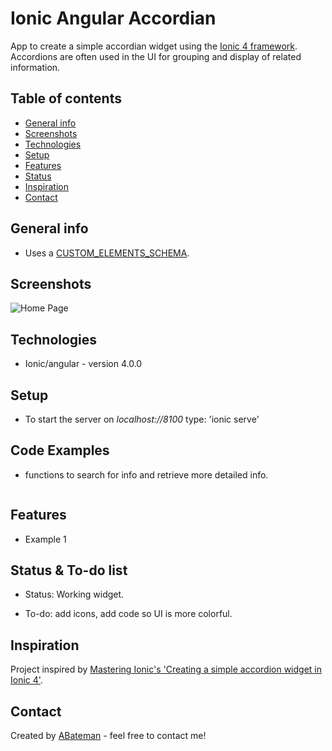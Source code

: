 # Ionic Angular Accordian

App to create a simple accordian widget using the [Ionic 4 framework](https://ionicframework.com/docs).
Accordions are often used in the UI for grouping and display of related information.

## Table of contents

* [General info](#general-info)
* [Screenshots](#screenshots)
* [Technologies](#technologies)
* [Setup](#setup)
* [Features](#features)
* [Status](#status)
* [Inspiration](#inspiration)
* [Contact](#contact)

## General info

* Uses a [CUSTOM_ELEMENTS_SCHEMA](https://angular.io/api/core/CUSTOM_ELEMENTS_SCHEMA).

## Screenshots

![Home Page](./img/.png)

## Technologies

* Ionic/angular - version 4.0.0

## Setup

* To start the server on _localhost://8100_ type: 'ionic serve'

## Code Examples

* functions to search for info and retrieve more detailed info.

```typescript

```

## Features

* Example 1

## Status & To-do list

* Status: Working widget.

* To-do: add icons, add code so UI is more colorful.

## Inspiration

Project inspired by [Mastering Ionic's 'Creating a simple accordion widget in Ionic 4'](http://masteringionic.com/blog/2019-01-27-creating-a-simple-accordion-widget-in-ionic-4/).

## Contact

Created by [ABateman](https://www.andrewbateman.org) - feel free to contact me!